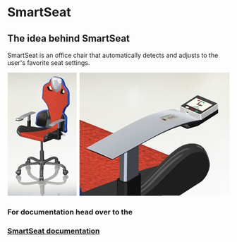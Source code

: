 # SmartSeat

## The idea behind SmartSeat

SmartSeat is an office chair that automatically detects and adjusts to the user's favorite seat settings.

![](/docs/images/readme/readme_seat_and_armrest.jpg)

### For documentation head over to the
### [SmartSeat documentation](https://IoT-Lab-Minden.github.io/smart-seat/)
